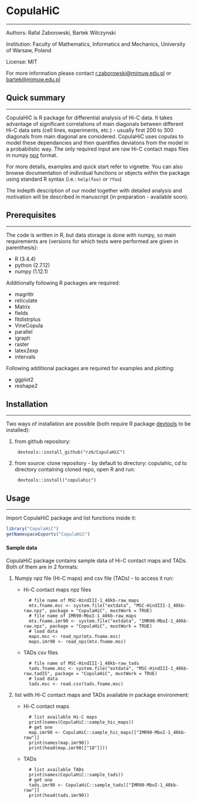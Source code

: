 # CopulaHiC #
------------------------------

Authors: Rafal Zaborowski, Bartek Wilczynski

Institution: Faculty of Mathematics, Informatics and Mechanics, University of Warsaw, Poland

License: MIT

For more information please contact r.zaborowski@mimuw.edu.pl or bartek@mimuw.edu.pl

## Quick summary ##
-------------------

CopulaHiC is R package for differential analysis of Hi-C data. It takes advantage of significant correlations of main diagonals between different Hi-C data sets (cell lines, experiments, etc.) - usually first 200 to 300 diagonals from main diagonal are considered. CopulaHiC uses copulas to model these dependancies and then quantifies deviatons from the model in a probabilistic way. The only required input are raw Hi-C contact maps files in numpy [npz](https://kite.com/python/docs/numpy.lib.npyio.NpzFile) format.

For more details, examples and quick start refer to vignette. You can also browse documentation of individual functions or objects within the package using standard R syntax (i.e.: `help(foo)` or `?foo`)

The indepth description of our model together with detailed analysis and motivation will be described in manuscript (in preparation - available soon).

## Prerequisites ##
-------------------

The code is written in R, but data storage is done with numpy, so main requirements are (versions for which tests were performed are given in parenthesis):

*  R (3.4.4)
*  python (2.7.12)
*  numpy (1.12.1)

Additionally following R packages are required:

*  magrittr
*  reticulate
*  Matrix
*  fields
*  fitdistrplus
*  VineCopula
*  parallel
*  igraph
*  raster
*  latex2exp
*  intervals

Following additional packages are required for examples and plotting:

*  ggplot2
*  reshape2

## Installation ##
-------------------

Two ways of installation are possible (both require R package [devtools](https://cran.r-project.org/web/packages/devtools/index.html) to be installed):

1. from github repository:

        devtools::install_github("rz6/CopulaHiC")

2. from source: clone repository - by default to directory: copulahic, cd to directory containing cloned repo, open R and run:
 
        devtools::install("copulahic")
    
## Usage ##
-----------

Import CopulaHiC package and list functions inside it:
```r
library("CopulaHiC")
getNamespaceExports("CopulaHiC")
```

#### Sample data ####

CopulaHiC package contains sample data of Hi-C contact maps and TADs. Both of them are in 2 formats:  

1. Numpy npz file (Hi-C maps) and csv file (TADs) - to access it run:

    * Hi-C contact maps npz files

            # file name of MSC-HindIII-1_40kb-raw_maps
            mtx.fname.msc <- system.file("extdata", "MSC-HindIII-1_40kb-raw.npz", package = "CopulaHiC", mustWork = TRUE)
            # file name of IMR90-MboI-1_40kb-raw_maps
            mtx.fname.imr90 <- system.file("extdata", "IMR90-MboI-1_40kb-raw.npz", package = "CopulaHiC", mustWork = TRUE)
            # load data
            maps.msc <- read_npz(mtx.fname.msc)
            maps.imr90 <- read_npz(mtx.fname.msc)

    * TADs csv files

            # file name of MSC-HindIII-1_40kb-raw_tads
            tads.fname.msc <- system.file("extdata", "MSC-HindIII-1_40kb-raw.tadIS", package = "CopulaHiC", mustWork = TRUE)
            # load data
            tads.msc <- read.csv(tads.fname.msc)

2. list with Hi-C contact maps and TADs available in package environment:

    * Hi-C contact maps

            # list available Hi-C maps
            print(names(CopulaHiC::sample_hic_maps))
            # get one
            map.imr90 <- CopulaHiC::sample_hic_maps[["IMR90-MboI-1_40kb-raw"]]
            print(names(map.imr90))
            print(head(map.imr90[["18"]]))

    * TADs

            # list available TADs
            print(names(CopulaHiC::sample_tads))
            # get one
            tads.imr90 <- CopulaHiC::sample_tads[["IMR90-MboI-1_40kb-raw"]]
            print(head(tads.imr90))

